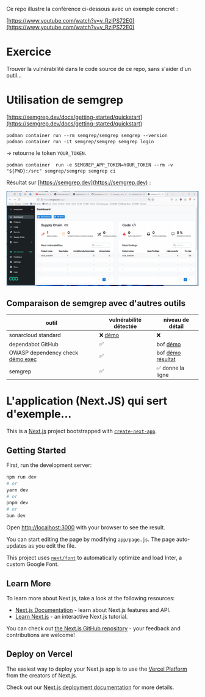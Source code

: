 
Ce repo illustre la conférence ci-dessous avec un exemple concret :

[https://www.youtube.com/watch?v=v_RzIPS72E0](https://www.youtube.com/watch?v=v_RzIPS72E0)

# Exercice

Trouver la vulnérabilité dans le code source de ce repo, sans s'aider d'un outil...

# Utilisation de semgrep

[https://semgrep.dev/docs/getting-started/quickstart](https://semgrep.dev/docs/getting-started/quickstart)

```
podman container run --rm semgrep/semgrep semgrep --version
podman container run -it semgrep/semgrep semgrep login
```
-> retourne le token `YOUR_TOKEN`.
```
podman container  run -e SEMGREP_APP_TOKEN=YOUR_TOKEN --rm -v "${PWD}:/src" semgrep/semgrep semgrep ci
```

Résultat sur [https://semgrep.dev](https://semgrep.dev) :

![démo semgrep](./docs/demo_semgrep.gif?raw=true)

## Comparaison de semgrep avec d'autres outils

| outil | vulnérabilité détectée | niveau de détail |
| --- | --- | --- |
| sonarcloud standard | ❌ [démo](./docs/demo_sonarcloud_standard.webm) | ❌ |
| dependabot GitHub | ✅ | bof [démo](https://github.com/avergnaud/meetup-25-aout/security/dependabot/1) |
| OWASP dependency check [démo exec](./docs/odc_exec.webm) | ✅ | bof [démo résultat](./docs/odc_resultat.webm) |
| semgrep | ✅ | ✅ donne la ligne |

# L'application (Next.JS) qui sert d'exemple...

This is a [Next.js](https://nextjs.org/) project bootstrapped with [`create-next-app`](https://github.com/vercel/next.js/tree/canary/packages/create-next-app).

## Getting Started

First, run the development server:

```bash
npm run dev
# or
yarn dev
# or
pnpm dev
# or
bun dev
```

Open [http://localhost:3000](http://localhost:3000) with your browser to see the result.

You can start editing the page by modifying `app/page.js`. The page auto-updates as you edit the file.

This project uses [`next/font`](https://nextjs.org/docs/basic-features/font-optimization) to automatically optimize and load Inter, a custom Google Font.

## Learn More

To learn more about Next.js, take a look at the following resources:

- [Next.js Documentation](https://nextjs.org/docs) - learn about Next.js features and API.
- [Learn Next.js](https://nextjs.org/learn) - an interactive Next.js tutorial.

You can check out [the Next.js GitHub repository](https://github.com/vercel/next.js/) - your feedback and contributions are welcome!

## Deploy on Vercel

The easiest way to deploy your Next.js app is to use the [Vercel Platform](https://vercel.com/new?utm_medium=default-template&filter=next.js&utm_source=create-next-app&utm_campaign=create-next-app-readme) from the creators of Next.js.

Check out our [Next.js deployment documentation](https://nextjs.org/docs/deployment) for more details.
